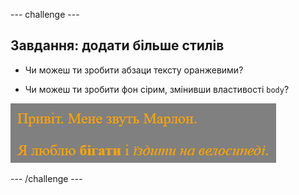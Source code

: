 --- challenge ---

## Завдання: додати більше стилів

+ Чи можеш ти зробити абзаци тексту оранжевими?

+ Чи можеш ти зробити фон сірим, змінивши властивості `body`?

![знімок екрана](images/birthday-more-style.png)

--- /challenge ---